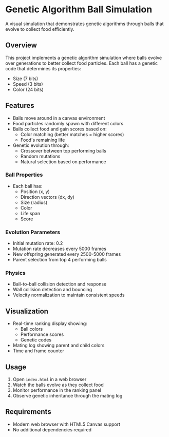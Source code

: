 # Genetic Algorithm Ball Simulation

A visual simulation that demonstrates genetic algorithms through balls that evolve to collect food efficiently.

## Overview

This project implements a genetic algorithm simulation where balls evolve over generations to better collect food particles. Each ball has a genetic code that determines its properties:

- Size (7 bits)
- Speed (3 bits) 
- Color (24 bits)

## Features

- Balls move around in a canvas environment
- Food particles randomly spawn with different colors
- Balls collect food and gain scores based on:
  - Color matching (better matches = higher scores)
  - Food's remaining life
- Genetic evolution through:
  - Crossover between top performing balls
  - Random mutations
  - Natural selection based on performance

### Ball Properties
- Each ball has:
  - Position (x, y)
  - Direction vectors (dx, dy)
  - Size (radius)
  - Color
  - Life span
  - Score

### Evolution Parameters
- Initial mutation rate: 0.2 
- Mutation rate decreases every 5000 frames
- New offspring generated every 2500-5000 frames
- Parent selection from top 4 performing balls

### Physics
- Ball-to-ball collision detection and response
- Wall collision detection and bouncing
- Velocity normalization to maintain consistent speeds

## Visualization

- Real-time ranking display showing:
  - Ball colors
  - Performance scores
  - Genetic codes
- Mating log showing parent and child colors
- Time and frame counter

## Usage

1. Open `index.html` in a web browser
2. Watch the balls evolve as they collect food
3. Monitor performance in the ranking panel
4. Observe genetic inheritance through the mating log

## Requirements

- Modern web browser with HTML5 Canvas support
- No additional dependencies required